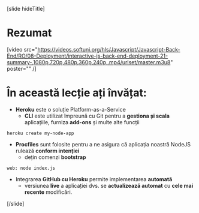 [slide hideTitle]

# Rezumat

[video src="https://videos.softuni.org/hls/Javascript/Javascript-Back-End/RO/08-Deployment/interactive-js-back-end-deployment-21-summary-,1080p,720p,480p,360p,240p,.mp4/urlset/master.m3u8" poster="" /]

# În această lecție ați învățat:

- **Heroku** este o soluție  Platform-as-a-Service
  * **CLI** este utilizat împreună cu Git pentru a **gestiona și scala** aplicațiile, furniza **add-ons** și multe alte funcții

`heroku create my-node-app`

- **Procfiles** sunt folosite pentru a ne asigura că aplicația noastră NodeJS rulează **conform intenției**
  * dețin comenzi **bootstrap**

`web: node index.js`

- Integrarea **GitHub cu Heroku** permite implementarea **automată**
  * versiunea **live** a aplicației dvs. se **actualizează automat** cu **cele mai recente** modificări.

[/slide]
